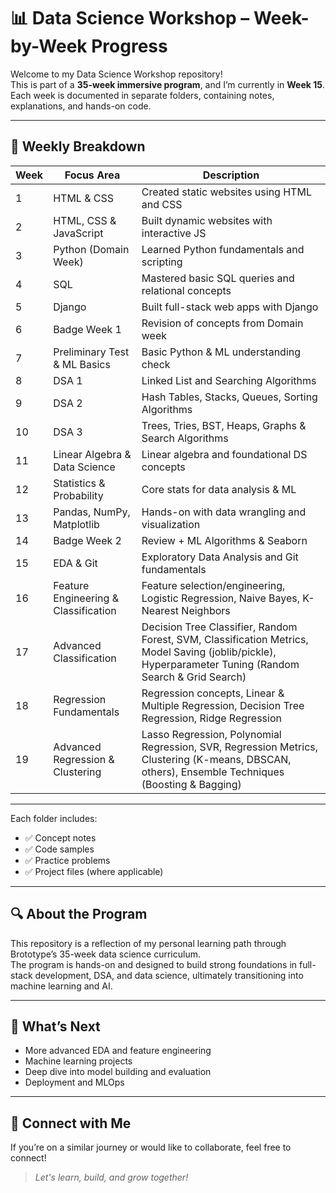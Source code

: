 # 📊 Data Science Workshop – Week-by-Week Progress

Welcome to my Data Science Workshop repository!  
This is part of a **35-week immersive program**, and I’m currently in **Week 15**.  
Each week is documented in separate folders, containing notes, explanations, and hands-on code.

---

## 📅 Weekly Breakdown

| Week | Focus Area                           | Description                                                                                                                                             |
| ---- | ------------------------------------ | ------------------------------------------------------------------------------------------------------------------------------------------------------- |
| 1    | HTML & CSS                           | Created static websites using HTML and CSS                                                                                                              |
| 2    | HTML, CSS & JavaScript               | Built dynamic websites with interactive JS                                                                                                              |
| 3    | Python (Domain Week)                 | Learned Python fundamentals and scripting                                                                                                               |
| 4    | SQL                                  | Mastered basic SQL queries and relational concepts                                                                                                      |
| 5    | Django                               | Built full-stack web apps with Django                                                                                                                   |
| 6    | Badge Week 1                         | Revision of concepts from Domain week                                                                                                                   |
| 7    | Preliminary Test & ML Basics         | Basic Python & ML understanding check                                                                                                                   |
| 8    | DSA 1                                | Linked List and Searching Algorithms                                                                                                                    |
| 9    | DSA 2                                | Hash Tables, Stacks, Queues, Sorting Algorithms                                                                                                         |
| 10   | DSA 3                                | Trees, Tries, BST, Heaps, Graphs & Search Algorithms                                                                                                    |
| 11   | Linear Algebra & Data Science        | Linear algebra and foundational DS concepts                                                                                                             |
| 12   | Statistics & Probability             | Core stats for data analysis & ML                                                                                                                       |
| 13   | Pandas, NumPy, Matplotlib            | Hands-on with data wrangling and visualization                                                                                                          |
| 14   | Badge Week 2                         | Review + ML Algorithms & Seaborn                                                                                                                        |
| 15   | EDA & Git                            | Exploratory Data Analysis and Git fundamentals                                                                                                          |
| 16   | Feature Engineering & Classification | Feature selection/engineering, Logistic Regression, Naive Bayes, K-Nearest Neighbors                                                                    |
| 17   | Advanced Classification              | Decision Tree Classifier, Random Forest, SVM, Classification Metrics, Model Saving (joblib/pickle), Hyperparameter Tuning (Random Search & Grid Search) |
| 18   | Regression Fundamentals              | Regression concepts, Linear & Multiple Regression, Decision Tree Regression, Ridge Regression                                                           |
| 19   | Advanced Regression & Clustering     | Lasso Regression, Polynomial Regression, SVR, Regression Metrics, Clustering (K-means, DBSCAN, others), Ensemble Techniques (Boosting & Bagging)        |


---


Each folder includes:
- ✅ Concept notes
- ✅ Code samples
- ✅ Practice problems
- ✅ Project files (where applicable)

---

## 🔍 About the Program

This repository is a reflection of my personal learning path through Brototype’s 35-week data science curriculum.  
The program is hands-on and designed to build strong foundations in full-stack development, DSA, and data science, ultimately transitioning into machine learning and AI.

---

## 🚀 What’s Next

- More advanced EDA and feature engineering
- Machine learning projects
- Deep dive into model building and evaluation
- Deployment and MLOps

---

## 🙌 Connect with Me

If you’re on a similar journey or would like to collaborate, feel free to connect!

> _Let's learn, build, and grow together!_
